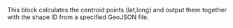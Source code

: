 This block calculates the centroid points (lat,long) and output them together with the shape ID from a specified GeoJSON file.